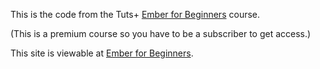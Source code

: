 This is the code from the Tuts+ [Ember for Beginners](https://tutsplus.com/course/ember-for-beginners/) course.

(This is a premium course so you have to be a subscriber to get access.)

This site is viewable at [Ember for Beginners](http://emberforbeginners.staggsystems.net).
